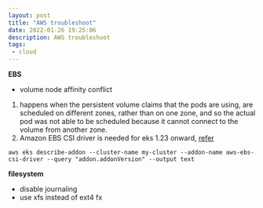 ```yaml
---
layout: post
title: "AWS troubleshoot"
date: 2022-01-26 19:25:06
description: AWS troubleshoot
tags:
 - cloud
---
```



**EBS**
- volume node affinity conflict
1. happens when the persistent volume claims that the pods are using, are scheduled on different zones, rather than on one zone, and so the actual pod was not able to be scheduled because it cannot connect to the volume from another zone. 
2. Amazon EBS CSI driver is needed for eks 1.23 onward, [refer](https://support.codefresh.io/hc/en-us/articles/7510188292636-Volume-provisioning-issues-after-Kubernetes-upgrade-to-1-23-Amazon-EBS-CSI-driver-)                                                                    
```
aws eks describe-addon --cluster-name my-cluster --addon-name aws-ebs-csi-driver --query "addon.addonVersion" --output text
```

**filesystem**
- disable journaling
- use xfs instead of ext4 fx
